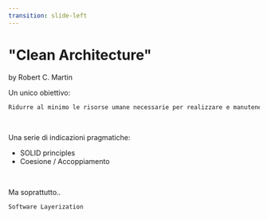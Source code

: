 ```yaml
---
transition: slide-left
---
```


# "Clean Architecture"

by Robert C. Martin
<v-clicks depth="2">

Un unico obiettivo:
```md
Ridurre al minimo le risorse umane necessarie per realizzare e manutenere un sistema software.
``` 

</v-clicks>
<br/>
<v-click>  

Una serie di indicazioni pragmatiche:

</v-click>
<v-clicks>

- SOLID principles
- Coesione / Accoppiamento

</v-clicks>
<br/>
<v-clicks depth="2">

Ma soprattutto..
```md
Software Layerization
```

</v-clicks>


<!--
Riverpod è fortemente ispirato da Flutter. In tanti sensi, Riverpod : Flutter = Providers : Widgets
Riverpod è nato 
-->
 
